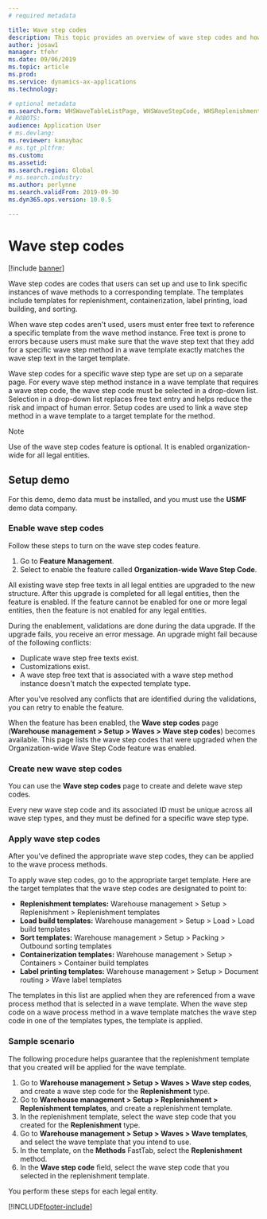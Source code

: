 ```yaml
---
# required metadata

title: Wave step codes
description: This topic provides an overview of wave step codes and how they are used.
author: josaw1
manager: tfehr
ms.date: 09/06/2019
ms.topic: article
ms.prod: 
ms.service: dynamics-ax-applications
ms.technology: 

# optional metadata
ms.search.form: WHSWaveTableListPage, WHSWaveStepCode, WHSReplenishmentTemplates, WHSWaveTemplateTable
# ROBOTS: 
audience: Application User
# ms.devlang: 
ms.reviewer: kamaybac
# ms.tgt_pltfrm: 
ms.custom: 
ms.assetid: 
ms.search.region: Global
# ms.search.industry: 
ms.author: perlynne
ms.search.validFrom: 2019-09-30
ms.dyn365.ops.version: 10.0.5

---
```


# Wave step codes

[!include [banner](../includes/banner.md)]

Wave step codes are codes that users can set up and use to link specific instances of wave methods to a corresponding template. The templates include templates for replenishment, containerization, label printing, load building, and sorting.

When wave step codes aren't used, users must enter free text to reference a specific template from the wave method instance. Free text is prone to errors because users must make sure that the wave step text that they add for a specific wave step method in a wave template exactly matches the wave step text in the target template.

Wave step codes for a specific wave step type are set up on a separate page. For every wave step method instance in a wave template that requires a wave step code, the wave step code must be selected in a drop-down list. Selection in a drop-down list replaces free text entry and helps reduce the risk and impact of human error. Setup codes are used to link a wave step method in a wave template to a target template for the method.

> [!NOTE]
> Use of the wave step codes feature is optional. It is enabled organization-wide for all legal entities.

## Setup demo 

For this demo, demo data must be installed, and you must use the **USMF** demo data company.

### Enable wave step codes

Follow these steps to turn on the wave step codes feature.

1. Go to **Feature Management**.
2. Select to enable the feature called **Organization-wide Wave Step Code**.

All existing wave step free texts in all legal entities are upgraded to the new structure. After this upgrade is completed for all legal entities, then the feature is enabled. If the feature cannot be enabled for one or more legal entities, then the feature is not enabled for any legal entities.

During the enablement, validations are done during the data upgrade. If the upgrade fails, you receive an error message. An upgrade might fail because of the following conflicts:

- Duplicate wave step free texts exist.
- Customizations exist.
- A wave step free text that is associated with a wave step method instance doesn't match the expected template type.

After you've resolved any conflicts that are identified during the validations, you can retry to enable the feature.

When the feature has been enabled, the **Wave step codes** page (**Warehouse management \> Setup \> Waves \> Wave step codes**) becomes available. This page lists the wave step codes that were upgraded when the Organization-wide Wave Step Code feature was enabled.

### Create new wave step codes

You can use the **Wave step codes** page to create and delete wave step codes.

Every new wave step code and its associated ID must be unique across all wave step types, and they must be defined for a specific wave step type.

### Apply wave step codes

After you've defined the appropriate wave step codes, they can be applied to the wave process methods.

To apply wave step codes, go to the appropriate target template. Here are the target templates that the wave step codes are designated to point to:

- **Replenishment templates:** Warehouse management \> Setup \> Replenishment \> Replenishment templates
- **Load build templates:** Warehouse management \> Setup \> Load \> Load build templates
- **Sort templates:** Warehouse management \> Setup \> Packing \> Outbound sorting templates
- **Containerization templates:** Warehouse management \> Setup \> Containers \> Container build templates
- **Label printing templates:** Warehouse management \> Setup \> Document routing \> Wave label templates

The templates in this list are applied when they are referenced from a wave process method that is selected in a wave template. When the wave step code on a wave process method in a wave template matches the wave step code in one of the templates types, the template is applied.

### Sample scenario

The following procedure helps guarantee that the replenishment template that you created will be applied for the wave template.

1. Go to **Warehouse management \> Setup \> Waves \> Wave step codes**, and create a wave step code for the **Replenishment** type.
2. Go to **Warehouse management \> Setup \> Replenishment \> Replenishment templates**, and create a replenishment template.
3. In the replenishment template, select the wave step code that you created for the **Replenishment** type.
4. Go to **Warehouse management \> Setup \> Waves \> Wave templates**, and select the wave template that you intend to use.
5. In the template, on the **Methods** FastTab, select the **Replenishment** method.
6. In the **Wave step code** field, select the wave step code that you selected in the replenishment template.

You perform these steps for each legal entity.


[!INCLUDE[footer-include](../../includes/footer-banner.md)]